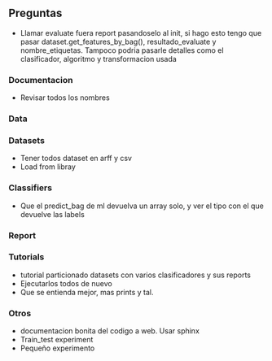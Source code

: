 
## Preguntas

- Llamar evaluate fuera report pasandoselo al init, si hago esto tengo que pasar dataset.get_features_by_bag(), 
  resultado_evaluate y nombre_etiquetas. Tampoco podria pasarle detalles como el clasificador, algoritmo y transformacion usada

### Documentacion
- Revisar todos los nombres

### Data

### Datasets
- Tener todos dataset en arff y csv
- Load from libray

### Classifiers
- Que el predict_bag de ml devuelva un array solo, y ver el tipo con el que devuelve las labels

### Report

### Tutorials
- tutorial particionado datasets con varios clasificadores y sus reports
- Ejecutarlos todos de nuevo
- Que se entienda mejor, mas prints y tal.

### Otros
- documentacion bonita del codigo a web. Usar sphinx
- Train_test experiment
- Pequeño experimento